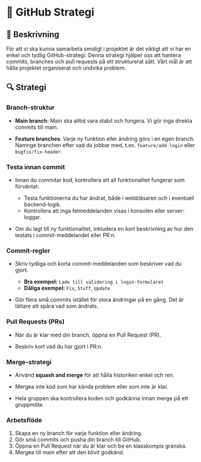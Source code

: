 # 📝 GitHub Strategi

## 📝 Beskrivning

För att vi ska kunna samarbeta smidigt i projektet är det viktigt att vi har en enkel och tydlig GitHub-strategi. Denna strategi hjälper oss att hantera commits, branches och pull requests på ett strukturerat sätt. Vårt mål är att hålla projektet organiserat och undvika problem.

## 🔍 Strategi

### Branch-struktur

- **Main branch**: Main ska alltid vara stabil och fungera. Vi gör inga direkta commits till main.

- **Feature branches**: Varje ny funktion eller ändring görs i en egen branch. Namnge branchen efter vad du jobbar med, t.ex. `feature/add-login` eller `bugfix/fix-header`.
  
### Testa innan commit

- Innan du commitar kod, kontrollera att all funktionalitet fungerar som förväntat.

  - Testa funktionerna du har ändrat, både i webbläsaren och i eventuell backend-logik.
  - Kontrollera att inga felmeddelanden visas i konsolen eller server-loggar.

- Om du lagt till ny funktionalitet, inkludera en kort beskrivning av hur den testats i commit-meddelandet eller PR:n.

### Commit-regler

- Skriv tydliga och korta commit-meddelanden som beskriver vad du gjort.

  - **Bra exempel:** `Lade till validering i login-formuläret`
  - **Dåliga exempel:** `Fix`, `Stuff`, `Update`

- Gör flera små commits istället för stora ändringar på en gång. Det är lättare att spåra vad som ändrats.

### Pull Requests (PRs)

- När du är klar med din branch, öppna en Pull Request (PR).

- Beskriv kort vad du har gjort i PR:n.

### Merge-strategi

- Använd **squash and merge** för att hålla historiken enkel och ren.

- Mergea inte kod som har kända problem eller som inte är klar.

- Hela gruppen ska kontrollera koden och godkänna innan merge på ett gruppmöte.

### Arbetsflöde

1. Skapa en ny branch för varje funktion eller ändring.
2. Gör små commits och pusha din branch till GitHub.
3. Öppna en Pull Request när du är klar och be en klasskompis granska.
4. Mergea till main efter att den blivit godkänd.
